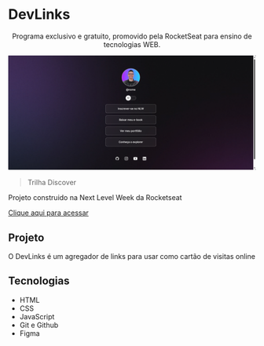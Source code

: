 # DevLinks

<p align="center">
Programa exclusivo e gratuito, promovido pela RocketSeat para ensino de tecnologias WEB. 
</p>


![preview](./.github/Capa.png)

>Trilha Discover

Projeto construido na Next Level Week da Rocketseat

[Clique aqui para acessar]()

## Projeto
O DevLinks é um agregador de links para usar como cartão de visitas online

## Tecnologias
- HTML
- CSS
- JavaScript
- Git e Github
- Figma
